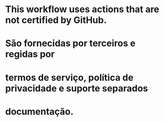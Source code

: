 # This workflow uses actions that are not certified by GitHub.
# São fornecidas por terceiros e regidas por
# termos de serviço, política de privacidade e suporte separados
# documentação.
